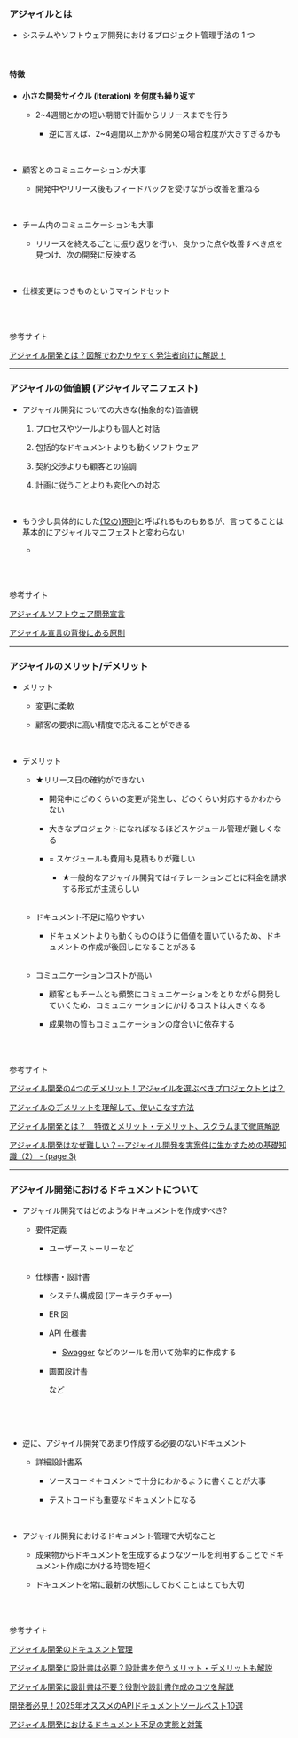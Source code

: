 ### アジャイルとは

- システムやソフトウェア開発におけるプロジェクト管理手法の 1 つ

<br>

#### 特徴

- **小さな開発サイクル (Iteration) を何度も繰り返す**

    - 2~4週間とかの短い期間で計画からリリースまでを行う

        - 逆に言えば、2~4週間以上かかる開発の場合粒度が大きすぎるかも

<br>

- 顧客とのコミュニケーションが大事

    - 開発中やリリース後もフィードバックを受けながら改善を重ねる

<br>

- チーム内のコミュニケーションも大事

    - リリースを終えるごとに振り返りを行い、良かった点や改善すべき点を見つけ、次の開発に反映する

<br>

- 仕様変更はつきものというマインドセット

<br>
<br>

参考サイト

[アジャイル開発とは？図解でわかりやすく発注者向けに解説！](https://rabiloo.co.jp/blog/agile-development)

---

### アジャイルの価値観 (アジャイルマニフェスト)

- アジャイル開発についての大きな(抽象的な)価値観

    1. プロセスやツールよりも個人と対話

    2. 包括的なドキュメントよりも動くソフトウェア

    3. 契約交渉よりも顧客との協調

    4. 計画に従うことよりも変化への対応

<br>

- もう少し具体的にした[(12の)原則](https://agilemanifesto.org/iso/ja/principles.html)と呼ばれるものもあるが、言ってることは基本的にアジャイルマニフェストと変わらない

    - 

<br>
<br>

参考サイト

[アジャイルソフトウェア開発宣言](https://agilemanifesto.org/iso/ja/manifesto.html)

[アジャイル宣言の背後にある原則](https://agilemanifesto.org/iso/ja/principles.html)

---

### アジャイルのメリット/デメリット

- メリット

    - 変更に柔軟

    - 顧客の要求に高い精度で応えることができる

<br>

- デメリット

    - ★リリース日の確約ができない

        - 開発中にどのくらいの変更が発生し、どのくらい対応するかわからない

        - 大きなプロジェクトになればなるほどスケジュール管理が難しくなる

        - = スケジュールも費用も見積もりが難しい

            - ★一般的なアジャイル開発ではイテレーションごとに料金を請求する形式が主流らしい

    <br>

    - ドキュメント不足に陥りやすい

        - ドキュメントよりも動くもののほうに価値を置いているため、ドキュメントの作成が後回しになることがある

    <br>

    - コミュニケーションコストが高い

        - 顧客ともチームとも頻繁にコミュニケーションをとりながら開発していくため、コミュニケーションにかけるコストは大きくなる

        - 成果物の質もコミュニケーションの度合いに依存する

<br>
<br>

参考サイト

[アジャイル開発の4つのデメリット！アジャイルを選ぶべきプロジェクトとは？](https://teams.qiita.com/downsides-of-agile-development/)

[アジャイルのデメリットを理解して、使いこなす方法](https://qiita.com/kimuni-i/items/323c3b28f265814b5aeb)

[アジャイル開発とは？　特徴とメリット・デメリット、スクラムまで徹底解説](https://monstar-lab.com/dx/solution/about-agile_methods/)

[アジャイル開発はなぜ難しい？--アジャイル開発を実案件に生かすための基礎知識（2） - (page 3)](https://japan.zdnet.com/article/35003408/3/)

---

### アジャイル開発におけるドキュメントについて

- アジャイル開発ではどのようなドキュメントを作成すべき?

    - 要件定義

        - ユーザーストーリーなど

    <br>

    - 仕様書・設計書

        - システム構成図 (アーキテクチャー)

        - ER 図

        - API 仕様書

            - [Swagger](https://swagger.io/tools/swagger-ui/) などのツールを用いて効率的に作成する

        - 画面設計書

            など
    
    <br>

<br>

- 逆に、アジャイル開発であまり作成する必要のないドキュメント

    - 詳細設計書系

        - ソースコード＋コメントで十分にわかるように書くことが大事

        - テストコードも重要なドキュメントになる

<br>

- アジャイル開発におけるドキュメント管理で大切なこと

    - 成果物からドキュメントを生成するようなツールを利用することでドキュメント作成にかける時間を短く

    - ドキュメントを常に最新の状態にしておくことはとても大切

<br>
<br>

参考サイト

[アジャイル開発のドキュメント管理](https://ncdc.co.jp/columns/8782/#i)

[アジャイル開発に設計書は必要？設計書を使うメリット・デメリットも解説](https://sun-asterisk.com/service/development/topics/agile/1422/)

[アジャイル開発に設計書は不要？役割や設計書作成のコツを解説](https://rikai.technology/blog/tekunoroziinsaito-1/agile-development-no-document-159)

[開発者必見！2025年オススメのAPIドキュメントツールベスト10選](https://qiita.com/takuya77088/items/9ddb10d7409462aaf449)

[アジャイル開発におけるドキュメント不足の実態と対策](https://note.com/kenichiro/n/nf9178d557fc5)